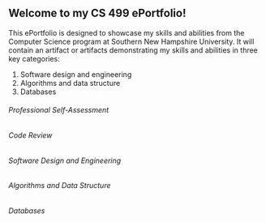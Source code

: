 ## Welcome to my CS 499 ePortfolio!

This ePortfolio is designed to showcase my skills and abilities from the Computer Science program at Southern New Hampshire University. It will contain an artifact or artifacts demonstrating my skills and abilities in three key categories:
1. Software design and engineering
2. Algorithms and data structure
3. Databases

###### Professional Self-Assessment

###### Code Review

###### Software Design and Engineering

###### Algorithms and Data Structure

###### Databases

